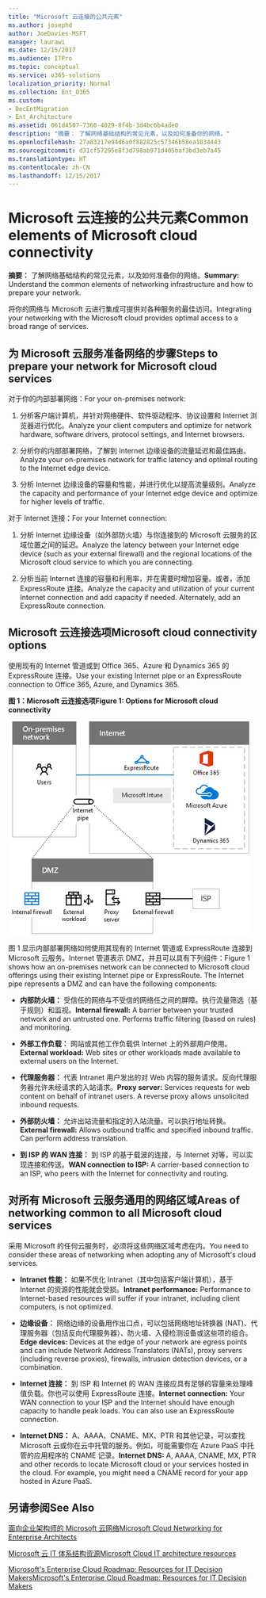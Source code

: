 ```yaml
---
title: "Microsoft 云连接的公共元素"
ms.author: josephd
author: JoeDavies-MSFT
manager: laurawi
ms.date: 12/15/2017
ms.audience: ITPro
ms.topic: conceptual
ms.service: o365-solutions
localization_priority: Normal
ms.collection: Ent_O365
ms.custom:
- DecEntMigration
- Ent_Architecture
ms.assetid: 061d4507-7360-4029-8f4b-3d4bc6b4ade0
description: "摘要： 了解网络基础结构的常见元素，以及如何准备你的网络。"
ms.openlocfilehash: 27a83217e94d6a0f882825c57346b58ea1834443
ms.sourcegitcommit: d31cf57295e8f3d798ab971d405baf3bd3eb7a45
ms.translationtype: HT
ms.contentlocale: zh-CN
ms.lasthandoff: 12/15/2017
---
```

# <a name="common-elements-of-microsoft-cloud-connectivity"></a><span data-ttu-id="32dde-103">Microsoft 云连接的公共元素</span><span class="sxs-lookup"><span data-stu-id="32dde-103">Common elements of Microsoft cloud connectivity</span></span>

 <span data-ttu-id="32dde-104">**摘要：** 了解网络基础结构的常见元素，以及如何准备你的网络。</span><span class="sxs-lookup"><span data-stu-id="32dde-104">**Summary:** Understand the common elements of networking infrastructure and how to prepare your network.</span></span>
  
<span data-ttu-id="32dde-105">将你的网络与 Microsoft 云进行集成可提供对各种服务的最佳访问。</span><span class="sxs-lookup"><span data-stu-id="32dde-105">Integrating your networking with the Microsoft cloud provides optimal access to a broad range of services.</span></span>
  
## <a name="steps-to-prepare-your-network-for-microsoft-cloud-services"></a><span data-ttu-id="32dde-106">为 Microsoft 云服务准备网络的步骤</span><span class="sxs-lookup"><span data-stu-id="32dde-106">Steps to prepare your network for Microsoft cloud services</span></span>
<span data-ttu-id="32dde-107"><a name="steps"> </a></span><span class="sxs-lookup"><span data-stu-id="32dde-107"><a name="steps"> </a></span></span>

<span data-ttu-id="32dde-108">对于你的内部部署网络：</span><span class="sxs-lookup"><span data-stu-id="32dde-108">For your on-premises network:</span></span>
  
1. <span data-ttu-id="32dde-109">分析客户端计算机，并针对网络硬件、软件驱动程序、协议设置和 Internet 浏览器进行优化。</span><span class="sxs-lookup"><span data-stu-id="32dde-109">Analyze your client computers and optimize for network hardware, software drivers, protocol settings, and Internet browsers.</span></span>
    
2. <span data-ttu-id="32dde-110">分析你的内部部署网络，了解到 Internet 边缘设备的流量延迟和最佳路由。</span><span class="sxs-lookup"><span data-stu-id="32dde-110">Analyze your on-premises network for traffic latency and optimal routing to the Internet edge device.</span></span>
    
3. <span data-ttu-id="32dde-111">分析 Internet 边缘设备的容量和性能，并进行优化以提高流量级别。</span><span class="sxs-lookup"><span data-stu-id="32dde-111">Analyze the capacity and performance of your Internet edge device and optimize for higher levels of traffic.</span></span>
    
<span data-ttu-id="32dde-112">对于 Internet 连接：</span><span class="sxs-lookup"><span data-stu-id="32dde-112">For your Internet connection:</span></span>
  
1. <span data-ttu-id="32dde-113">分析 Internet 边缘设备（如外部防火墙）与你连接到的 Microsoft 云服务的区域位置之间的延迟。</span><span class="sxs-lookup"><span data-stu-id="32dde-113">Analyze the latency between your Internet edge device (such as your external firewall) and the regional locations of the Microsoft cloud service to which you are connecting.</span></span>
    
2. <span data-ttu-id="32dde-p101">分析当前 Internet 连接的容量和利用率，并在需要时增加容量。或者，添加 ExpressRoute 连接。</span><span class="sxs-lookup"><span data-stu-id="32dde-p101">Analyze the capacity and utilization of your current Internet connection and add capacity if needed. Alternately, add an ExpressRoute connection.</span></span>
    
## <a name="microsoft-cloud-connectivity-options"></a><span data-ttu-id="32dde-116">Microsoft 云连接选项</span><span class="sxs-lookup"><span data-stu-id="32dde-116">Microsoft cloud connectivity options</span></span>
<span data-ttu-id="32dde-117"><a name="steps"> </a></span><span class="sxs-lookup"><span data-stu-id="32dde-117"><a name="steps"> </a></span></span>

<span data-ttu-id="32dde-118">使用现有的 Internet 管道或到 Office 365、Azure 和 Dynamics 365 的 ExpressRoute 连接。</span><span class="sxs-lookup"><span data-stu-id="32dde-118">Use your existing Internet pipe or an ExpressRoute connection to Office 365, Azure, and Dynamics 365.</span></span>
  
<span data-ttu-id="32dde-119">**图 1：Microsoft 云连接选项**</span><span class="sxs-lookup"><span data-stu-id="32dde-119">**Figure 1: Options for Microsoft cloud connectivity**</span></span>

![图 1：Microsoft 云连接选项](images/Network_Poster/CommonElements.png)

  
<span data-ttu-id="32dde-p102">图 1 显示内部部署网络如何使用其现有的 Internet 管道或 ExpressRoute 连接到 Microsoft 云服务。Internet 管道表示 DMZ，并且可以具有下列组件：</span><span class="sxs-lookup"><span data-stu-id="32dde-p102">Figure 1 shows how an on-premises network can be connected to Microsoft cloud offerings using their existing Internet pipe or ExpressRoute. The Internet pipe represents a DMZ and can have the following components:</span></span>
  
- <span data-ttu-id="32dde-p103">**内部防火墙：** 受信任的网络与不受信的网络任之间的屏障。执行流量筛选（基于规则）和监视。</span><span class="sxs-lookup"><span data-stu-id="32dde-p103">**Internal firewall:** A barrier between your trusted network and an untrusted one. Performs traffic filtering (based on rules) and monitoring.</span></span>
    
- <span data-ttu-id="32dde-125">**外部工作负载：** 网站或其他工作负载供 Internet 上的外部用户使用。</span><span class="sxs-lookup"><span data-stu-id="32dde-125">**External workload:** Web sites or other workloads made available to external users on the Internet.</span></span>
    
- <span data-ttu-id="32dde-p104">**代理服务器：** 代表 Intranet 用户发出的对 Web 内容的服务请求。反向代理服务器允许未经请求的入站请求。</span><span class="sxs-lookup"><span data-stu-id="32dde-p104">**Proxy server:** Services requests for web content on behalf of intranet users. A reverse proxy allows unsolicited inbound requests.</span></span>
    
- <span data-ttu-id="32dde-p105">**外部防火墙：** 允许出站流量和指定的入站流量。可以执行地址转换。</span><span class="sxs-lookup"><span data-stu-id="32dde-p105">**External firewall:** Allows outbound traffic and specified inbound traffic. Can perform address translation.</span></span>
    
- <span data-ttu-id="32dde-130">**到 ISP 的 WAN 连接：** 到 ISP 的基于载波的连接，与 Internet 对等，可以实现连接和传送。</span><span class="sxs-lookup"><span data-stu-id="32dde-130">**WAN connection to ISP:** A carrier-based connection to an ISP, who peers with the Internet for connectivity and routing.</span></span>
    
## <a name="areas-of-networking-common-to-all-microsoft-cloud-services"></a><span data-ttu-id="32dde-131">对所有 Microsoft 云服务通用的网络区域</span><span class="sxs-lookup"><span data-stu-id="32dde-131">Areas of networking common to all Microsoft cloud services</span></span>
<span data-ttu-id="32dde-132"><a name="steps"> </a></span><span class="sxs-lookup"><span data-stu-id="32dde-132"><a name="steps"> </a></span></span>

<span data-ttu-id="32dde-133">采用 Microsoft 的任何云服务时，必须将这些网络区域考虑在内。</span><span class="sxs-lookup"><span data-stu-id="32dde-133">You need to consider these areas of networking when adopting any of Microsoft's cloud services.</span></span>
  
- <span data-ttu-id="32dde-134">**Intranet 性能：** 如果不优化 Intranet（其中包括客户端计算机），基于 Internet 的资源的性能就会受损。</span><span class="sxs-lookup"><span data-stu-id="32dde-134">**Intranet performance:** Performance to Internet-based resources will suffer if your intranet, including client computers, is not optimized.</span></span>
    
- <span data-ttu-id="32dde-135">**边缘设备：** 网络边缘的设备用作出口点，可以包括网络地址转换器 (NAT)、代理服务器（包括反向代理服务器）、防火墙、入侵检测设备或这些项的组合。</span><span class="sxs-lookup"><span data-stu-id="32dde-135">**Edge devices:** Devices at the edge of your network are egress points and can include Network Address Translators (NATs), proxy servers (including reverse proxies), firewalls, intrusion detection devices, or a combination.</span></span>
    
- <span data-ttu-id="32dde-p106">**Internet 连接：** 到 ISP 和 Internet 的 WAN 连接应具有足够的容量来处理峰值负载。你也可以使用 ExpressRoute 连接。</span><span class="sxs-lookup"><span data-stu-id="32dde-p106">**Internet connection:** Your WAN connection to your ISP and the Internet should have enough capacity to handle peak loads. You can also use an ExpressRoute connection.</span></span>
    
- <span data-ttu-id="32dde-p107">**Internet DNS：** A、AAAA、CNAME、MX、PTR 和其他记录，可以查找 Microsoft 云或你在云中托管的服务。例如，可能需要你在 Azure PaaS 中托管的应用程序的 CNAME 记录。</span><span class="sxs-lookup"><span data-stu-id="32dde-p107">**Internet DNS:** A, AAAA, CNAME, MX, PTR and other records to locate Microsoft cloud or your services hosted in the cloud. For example, you might need a CNAME record for your app hosted in Azure PaaS.</span></span>
    
## <a name="see-also"></a><span data-ttu-id="32dde-140">另请参阅</span><span class="sxs-lookup"><span data-stu-id="32dde-140">See Also</span></span>

<span data-ttu-id="32dde-141"><a name="steps"> </a></span><span class="sxs-lookup"><span data-stu-id="32dde-141"><a name="steps"> </a></span></span>

[<span data-ttu-id="32dde-142">面向企业架构师的 Microsoft 云网络</span><span class="sxs-lookup"><span data-stu-id="32dde-142">Microsoft Cloud Networking for Enterprise Architects</span></span>](microsoft-cloud-networking-for-enterprise-architects.md)
  
[<span data-ttu-id="32dde-143">Microsoft 云 IT 体系结构资源</span><span class="sxs-lookup"><span data-stu-id="32dde-143">Microsoft Cloud IT architecture resources</span></span>](microsoft-cloud-it-architecture-resources.md)

[<span data-ttu-id="32dde-144">Microsoft's Enterprise Cloud Roadmap: Resources for IT Decision Makers</span><span class="sxs-lookup"><span data-stu-id="32dde-144">Microsoft's Enterprise Cloud Roadmap: Resources for IT Decision Makers</span></span>](https://sway.com/FJ2xsyWtkJc2taRD)


